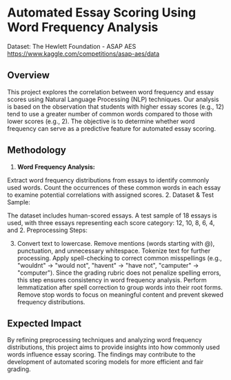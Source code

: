 # Automated Essay Scoring Using Word Frequency Analysis
Dataset: The Hewlett Foundation - ASAP AES https://www.kaggle.com/competitions/asap-aes/data

## Overview
This project explores the correlation between word frequency and essay scores using Natural Language Processing (NLP) techniques. Our analysis is based on the observation that students with higher essay scores (e.g., 12) tend to use a greater number of common words compared to those with lower scores (e.g., 2). The objective is to determine whether word frequency can serve as a predictive feature for automated essay scoring.

## Methodology
1. **Word Frequency Analysis:**

Extract word frequency distributions from essays to identify commonly used words.
Count the occurrences of these common words in each essay to examine potential correlations with assigned scores.
2. Dataset & Test Sample:

The dataset includes human-scored essays.
A test sample of 18 essays is used, with three essays representing each score category: 12, 10, 8, 6, 4, and 2.
Preprocessing Steps:

3. Convert text to lowercase.
Remove mentions (words starting with @), punctuation, and unnecessary whitespace.
Tokenize text for further processing.
Apply spell-checking to correct common misspellings (e.g., "wouldnt" → "would not", "havent" → "have not", "camputer" → "computer"). Since the grading rubric does not penalize spelling errors, this step ensures consistency in word frequency analysis.
Perform lemmatization after spell correction to group words into their root forms.
Remove stop words to focus on meaningful content and prevent skewed frequency distributions.
## Expected Impact
By refining preprocessing techniques and analyzing word frequency distributions, this project aims to provide insights into how commonly used words influence essay scoring. The findings may contribute to the development of automated scoring models for more efficient and fair grading.
